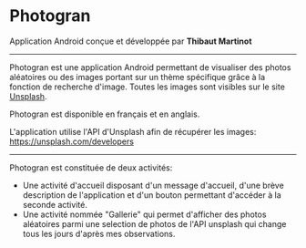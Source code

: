 # Photogran
Application Android conçue et développée par __Thibaut Martinot__

---

Photogran est une application Android permettant de visualiser des photos aléatoires ou des images portant sur un thème spécifique grâce à la fonction de recherche d'image. Toutes les images sont visibles sur le site [Unsplash](https://unsplash.com/).

Photogran est disponible en français et en anglais.

L'application utilise l'API d'Unsplash afin de récupérer les images: https://unsplash.com/developers

--- 

Photogran est constituée de deux activités: 
* Une activité d'accueil disposant d'un message d'accueil, d'une brève description de l'application et d'un bouton permettant d'accéder à la seconde activité.
* Une activité nommée "Gallerie" qui permet d'afficher des photos aléatoires parmi une selection de photos de l'API unsplash qui change tous les jours d'après mes observations.
